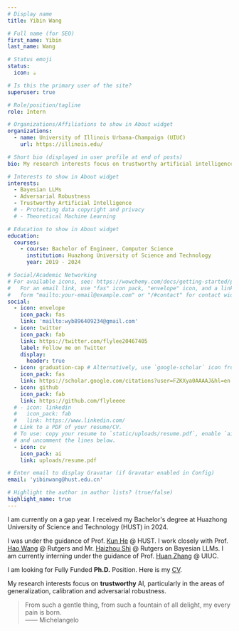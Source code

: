 ```yaml
---
# Display name
title: Yibin Wang

# Full name (for SEO)
first_name: Yibin
last_name: Wang

# Status emoji
status:
  icon: ☕️

# Is this the primary user of the site?
superuser: true

# Role/position/tagline
role: Intern

# Organizations/Affiliations to show in About widget
organizations:
  - name: University of Illinois Urbana-Champaign (UIUC)
    url: https://illinois.edu/

# Short bio (displayed in user profile at end of posts)
bio: My research interests focus on trustworthy artificial intelligence, particularly in the areas of calibration, generalization, and adversarial robustness.

# Interests to show in About widget
interests: 
  - Bayesian LLMs
  - Adversarial Robustness
  - Trustworthy Artificial Intelligence
  # - Protecting data copyright and privacy
  # - Theoretical Machine Learning

# Education to show in About widget
education:
  courses:
    - course: Bachelor of Engineer, Computer Science
      institution: Huazhong University of Science and Technology
      year: 2019 - 2024

# Social/Academic Networking
# For available icons, see: https://wowchemy.com/docs/getting-started/page-builder/#icons
#   For an email link, use "fas" icon pack, "envelope" icon, and a link in the
#   form "mailto:your-email@example.com" or "/#contact" for contact widget.
social:
  - icon: envelope
    icon_pack: fas
    link: 'mailto:wyb896409234@gmail.com'
  - icon: twitter
    icon_pack: fab
    link: https://twitter.com/flylee20467405
    label: Follow me on Twitter
    display:
      header: true
  - icon: graduation-cap # Alternatively, use `google-scholar` icon from `ai` icon pack
    icon_pack: fas
    link: https://scholar.google.com/citations?user=FZKXya0AAAAJ&hl=en
  - icon: github
    icon_pack: fab
    link: https://github.com/flyleeee
  # - icon: linkedin
  #   icon_pack: fab
  #   link: https://www.linkedin.com/
  # Link to a PDF of your resume/CV.
  # To use: copy your resume to `static/uploads/resume.pdf`, enable `ai` icons in `params.yaml`,
  # and uncomment the lines below.
  - icon: cv
    icon_pack: ai
    link: uploads/resume.pdf

# Enter email to display Gravatar (if Gravatar enabled in Config)
email: 'yibinwang@hust.edu.cn'

# Highlight the author in author lists? (true/false)
highlight_name: true
---
```

 
I am currently on a gap year. I received my Bachelor's degree at Huazhong University of Science and Technology (HUST) in 2024. 

I was under the guidance of Prof. [Kun He](https://scholar.google.com/citations?user=YTQnGJsAAAAJ) @ HUST. I work closely with Prof. [Hao Wang](http://www.wanghao.in/) @ Rutgers and Mr. [Haizhou Shi](https://haizhou-shi.github.io/) @ Rutgers on Bayesian LLMs. I am currently interning under the guidance of Prof. [Huan Zhang](https://www.huan-zhang.com/) @ UIUC.

I am looking for Fully Funded **Ph.D.** Position. Here is my [CV](https://yibinwang.netlify.app/uploads/resume.pdf).

My research interests focus on **trustworthy** AI, particularly in the areas of generalization, calibration and adversarial robustness.


> From such a gentle thing, from such a fountain of all delight, my every pain is born. <br> —— Michelangelo
<!-- {style="text-align: justify;"} -->


